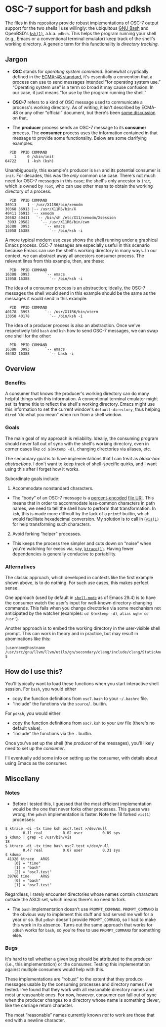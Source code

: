 # OSC-7 support for bash and pdksh
The files in this repository provide robust implementations of OSC-7 output support for the two shells I use willingly: the ubiquitous [GNU Bash](https://tiswww.case.edu/php/chet/bash/bashtop.html) and OpenBSD's [`ksh(1)`](https://man.openbsd.org/ksh.1), a.k.a. `pdksh`.  This helps the program running your shell (e.g., Emacs or a conventional terminal emulator) keep track of the shell's working directory.  A generic term for this functionality is _directory tracking_.

## Jargon
  - __OSC__ stands for _operating system command_.  Somewhat cryptically defined in the [ECMA-48 standard](https://ecma-international.org/publications-and-standards/standards/ecma-48/), it's essentially a convention that a process can use to send messages intended ”for operating system use.”  “Operating system use” is a term so broad it may cause confusion.  In our case, it just means “for use by the program running the shell.”

  - __OSC-7__ refers to a kind of OSC message used to communicate a process's working directory.  As of writing, it isn't described by ECMA-48 or any other “official” document, but there's been [some discussion](https://gitlab.freedesktop.org/terminal-wg/specifications/-/issues/20) on that.

  - The __producer__ process sends an OSC-7 message to its __consumer__ process.  The __consumer__ process uses the information contained in that message to provide some functionality.  Below are some clarifying examples:

```
  PID  PPID COMMAND
    1     0 /sbin/init
64722     1 -ksh (ksh)
```
Unambiguously, this example's producer is `ksh` and its potential consumer is `init`.  For decades, this was the _only_ common use case.  There's not much need for OSC-7 messages in this case; the shell's only ancestor is `init`, which is owned by `root`, who can use other means to obtain the working directory of a process.


```
  PID  PPID COMMAND
36913     1 - /usr/X11R6/bin/xenodm
30368 36913 |-- /usr/X11R6/bin/X
40411 36913 `-- xenodm
20582 40411   `-- /bin/sh /etc/X11/xenodm/Xsession
 3993 20582     `-- /usr/X11R6/bin/cwm
16388  3993       `-- emacs
13058 16388         `-- /bin/ksh -i
```
A more typical modern use case shows the shell running under a graphical Emacs process.  OSC-7 messages are especially useful in this scenario because Emacs can use the shell's working directory in many ways.  In our context, we can abstract away all ancestors consumer process.  The relevant lines from this example, then, are these:

```
  PID  PPID COMMAND
16388  3993       `-- emacs
13058 16388         `-- /bin/ksh -i
```
The idea of a consumer process is an abstraction; ideally, the OSC-7 messages the shell would send in this example should be the same as the messages it would send in this example:

```
  PID  PPID COMMAND
40178  3993       `-- /usr/X11R6/bin/xterm
13058 40178         `-- /bin/ksh -i
```
The idea of a producer process is also an abstraction.  Once we've respectively told `bash` and `ksh` how to send OSC-7 messages, we can swap one shell for the other:

```
  PID  PPID COMMAND
16388  3993       `-- emacs
46402 16388         `-- bash -i
```

## Overview
### Benefits
A consumer that knows the producer's working directory can do many helpful things with this information.  A conventional terminal emulator might set its frame title to reflect the shell's working directory.  Emacs might use this information to set the current window's `default-directory`, thus helping `dired` “do what you mean” when run from a shell window.

### Goals
The main goal of my approach is reliability.  Ideally, the consuming program should never fall out of sync with the shell's working directory, even in corner cases like `cd $(mktemp -d)`, changing directories via aliases, etc.

The secondary goal is to have implementations that I can treat as _black-box abstractions_.  I don't want to keep track of shell-specific quirks, and I want using this after I forget how it works.

Subordinate goals include:
1. Accommodate nonstandard characters.
  - The “body” of an OSC-7 message is a [percent-encoded](https://en.wikipedia.org/wiki/Percent-encoding) [file URI](https://en.wikipedia.org/wiki/File_URI_scheme).  This means that in order to accommodate less-common characters in path names, we need to tell the shell how to perform that transformation.  In `ksh`, this is made more difficult by the lack of a `printf` builtin, which would facilitate hexadecimal conversion.  My solution is to call in ([`vis(1)`](https://man.openbsd.org/vis.1) for help transforming such characters.

2. Avoid forking “helper” processes.
  - This keeps the process tree simpler and cuts down on “noise” when you're watching for execs via, say, [`ktrace(1)`](https://man.openbsd.org/ktrace.1).  Having fewer dependencies is generally conducive to portability.

### Alternatives
The classic approach, which developed in contexts like the first example shown above, is to do nothing.  For such use cases, this makes perfect sense.

One approach (used by default in [`shell-mode`](https://www.gnu.org/software/emacs/manual/html_node/emacs/Directory-Tracking.html) as of Emacs 29.4) is to have the consumer watch the user's input for well-known directory-changing commands.  This fails when you change directories via some mechanism not anticipated by the watcher (examples: `cd $(mktemp -d)`, `alias ugh='cd /usr'`).

Another approach is to embed the working directory in the user-visible shell prompt.  This can work in theory and in practice, but may result in abominations like this:
```
[username@hostname /usr/src/gnu/llvm/llvm/utils/gn/secondary/clang/include/clang/StaticAnalyzer/Checkers] $ 
```

## How do I use this?
You'll typically want to load these functions when you start interactive shell session.  For `bash`, you would either
  - copy the function definitions from `osc7.bash` to your `~/.bashrc` file.
  - “include” the functions via the `source`/`.` builtin.

For `pdksh`, you would either
  - copy the function definitions from `osc7.ksh` to your `ENV` file (there's no default value).
  - “include” the functions via the `.` builtin.

Once you've set up the shell (the _producer_ of the messages), you'll likely need to set up the _consumer_. 

I'll eventually add some info on setting up the consumer, with details about using Emacs as the consumer.

## Miscellany
### Notes
  - Before I tested this, I guessed that the most efficient implementation would be the one that never forks other processes.  This guess was wrong; the `pdksh` implementation is faster.  Note the 18 forked `vis(1)` processes:
```
$ ktrace -di -tx time ksh osc7.test >/dev/null
        0.11 real         0.02 user         0.09 sys
$ kdump | grep -c /usr/bin/vis
18
$ ktrace -di -tx time bash osc7.test >/dev/null
        0.47 real         0.07 user         0.31 sys
$ kdump
 41328 ktrace   ARGS  
	[0] = "time"
	[1] = "bash"
	[2] = "osc7.test"
 39766 time     ARGS  
	[0] = "bash"
	[1] = "osc7.test"
```
Regardless, I rarely encounter directories whose names contain characters outside the ASCII set, which means there's no need to fork.

  - The `bash` implementation doesn't use `PROMPT_COMMAND`.  `PROMPT_COMMAND` is the obvious way to implement this stuff and had served me well for a year or so.  But `pdksh` doesn't provide `PROMPT_COMMAND`, so I had to make this work in its absence.  Turns out the same approach that works for `pdksh` works for `bash`, so you're free to use `PROMPT_COMMAND` for something else.

### Bugs
It's hard to tell whether a given bug should be attributed to the producer (i.e., this implementation) or the consumer.  Testing this implementation against multiple consumers would help with this.

These implementations are “robust” to the extent that they produce messages usable by the consuming processes and directory names I've tested.  I've found that they work with all reasonable directory names and most unreasoanble ones.  For now, however, consumer can fall out of sync when the producer changes to a directory whose name is something clever, like the carriage return character.

The most “reasonable” names currently known _not_ to work are those that end with a newline character.
